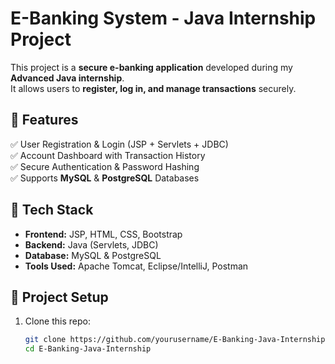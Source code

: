 # E-Banking System - Java Internship Project

This project is a **secure e-banking application** developed during my **Advanced Java internship**.  
It allows users to **register, log in, and manage transactions** securely.

## 📌 Features
✅ User Registration & Login (JSP + Servlets + JDBC)  
✅ Account Dashboard with Transaction History  
✅ Secure Authentication & Password Hashing  
✅ Supports **MySQL** & **PostgreSQL** Databases  

## 🚀 Tech Stack
- **Frontend:** JSP, HTML, CSS, Bootstrap  
- **Backend:** Java (Servlets, JDBC)  
- **Database:** MySQL & PostgreSQL  
- **Tools Used:** Apache Tomcat, Eclipse/IntelliJ, Postman  

## 📂 Project Setup
1. Clone this repo:  
   ```bash
   git clone https://github.com/yourusername/E-Banking-Java-Internship.git
   cd E-Banking-Java-Internship
